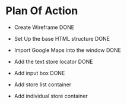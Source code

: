 # Plan Of Action

- Create Wireframe DONE

- Set Up the base HTML structure DONE

- Import Google Maps into the window DONE

- Add the text store locator DONE

- Add input box DONE

- Add store list container

- Add individual store container

